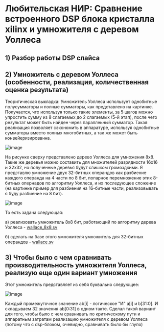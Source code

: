 # Любительская НИР: Сравнение встроенного DSP блока кристалла xilinx и умножителя с деревом Уоллеса 

## 1) Разбор работы DSP слайса

## 2) Умножитель с деревом Уоллеса (особенности, реализация, количественная оценка результата)
Теоритическая выкладка: 
Умножитель Уоллеса использует однобитные полусумматоры и полные сумматоры, как представлено на картинке. Получается, что используя только такие элементы, за 5 шагов можно упростить сумму из 8 слагаемых до 2 слагаемых (5-й этап), после чего результат может быть найден через параллеьный сумматор. Такая реализация позволяет сэкономить в аппаратуре, используя однобитные сумматоры вместо полных многобитных, а так же может быть конвейеризированна.

![image](https://github.com/ShevtsovNikita/multipliers/assets/116370315/184272d9-edee-48e7-8325-c603b148af65)

На рисунке сверху представлено дерево Уоллеса для умножения 8х8. Такие же деревья можно составить для множителей разрядности 16х16 и 32х32, но полученные деревья будут слишком громоздкими. Я представлю умножение двух 32-битных операндов как разбиение каждого операнда на 4 части по 8 бит, попарное перемножение этих 8-битных опернадов по алгоритму Уоллеса, и их последующее сложение (на картинке пример для разбиения на 16-битные части, реализовывать я буду разбиение на 8 бит).

![image](https://github.com/ShevtsovNikita/multipliers/assets/116370315/88f177ec-5eb5-4d67-b23c-8aed5e98aaf7)

То есть задача следующая:

 а) реализовать умножитель 8х8 бит, работающий по алгоритму дерева Уоллеса - [wallace_8x8.sv](wallace_8x8.sv)
 
 б) сделать на базе этого умножителя умножитель для 32-битных операндов - [wallace.sv](wallace.sv)
## 3) Чтобы было с чем сравнивать производительность умножителя Уоллеса, реализую еще один вариант умножения
Этот умножитель представляет из себя буквально следующее:

![image](https://github.com/ShevtsovNikita/multipliers/assets/116370315/8f425a3b-0c3c-48a9-bd2d-b66a84b72916)

Каждый промежуточное значение ab[i] - логическое "И" a[i] и b[31:0]. И складываем 32 значения ab[0:31] в одном такте. Сделал такой вариант для того, чтобы было с чем сравнивать по критическому пути и аппаратным затратам реализацию умножителя с деревом Уоллеса (потому что с dsp-блоком, очевидно, сравнивать было бы глупо)
